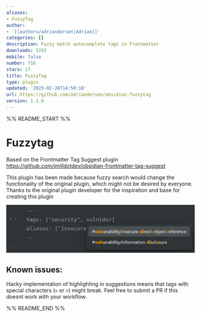 ```yaml
---
aliases:
- FuzzyTag
author:
- '[[authors/adriandersen|Adrian]]'
categories: []
description: Fuzzy match autocomplete tags in Frontmatter
downloads: 5255
mobile: false
number: 716
stars: 17
title: FuzzyTag
type: plugin
updated: '2023-02-28T14:50:18'
url: https://github.com/adriandersen/obsidian-fuzzytag
version: 1.1.0
---
```


%% README_START %%

# Fuzzytag

Based on the Frontmatter Tag Suggest plugin
https://github.com/jmilldotdev/obsidian-frontmatter-tag-suggest

This plugin has been made because fuzzy search would change the functionality of the original plugin, which might not be desired by everyone.
Thanks to the original plugin developer for the inspiration and base for creating this plugin

![](https://raw.githubusercontent.com/adriandersen/obsidian-fuzzytag/HEAD/screenshot.png)

## Known issues:

Hacky implementation of highlighting in suggestions means that tags with special characters (`<` or `>`) might break. Feel free to submit a PR if this doesnt work with your workflow.


%% README_END %%